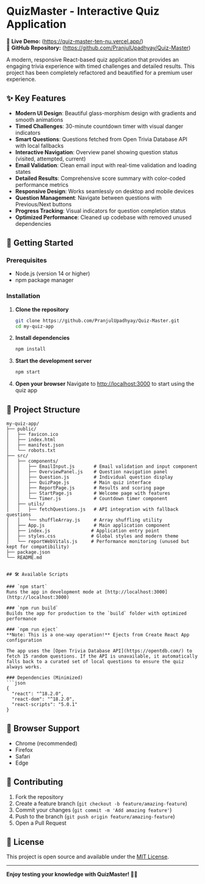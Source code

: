 # QuizMaster - Interactive Quiz Application

🚀 **Live Demo:** (https://quiz-master-ten-nu.vercel.app/)  
📁 **GitHub Repository:** (https://github.com/PranjulUpadhyay/Quiz-Master)

A modern, responsive React-based quiz application that provides an engaging trivia experience with timed challenges and detailed results. This project has been completely refactored and beautified for a premium user experience.

## ✨ Key Features

- **Modern UI Design**: Beautiful glass-morphism design with gradients and smooth animations
- **Timed Challenges**: 30-minute countdown timer with visual danger indicators
- **Smart Questions**: Questions fetched from Open Trivia Database API with local fallbacks
- **Interactive Navigation**: Overview panel showing question status (visited, attempted, current)
- **Email Validation**: Clean email input with real-time validation and loading states
- **Detailed Results**: Comprehensive score summary with color-coded performance metrics
- **Responsive Design**: Works seamlessly on desktop and mobile devices
- **Question Management**: Navigate between questions with Previous/Next buttons
- **Progress Tracking**: Visual indicators for question completion status
- **Optimized Performance**: Cleaned up codebase with removed unused dependencies

## 🚀 Getting Started

### Prerequisites
- Node.js (version 14 or higher)
- npm package manager

### Installation

1. **Clone the repository**
   ```bash
   git clone https://github.com/PranjulUpadhyay/Quiz-Master.git
   cd my-quiz-app
   ```

2. **Install dependencies**
   ```bash
   npm install
   ```

3. **Start the development server**
   ```bash
   npm start
   ```

4. **Open your browser**
   Navigate to [http://localhost:3000](http://localhost:3000) to start using the quiz app

## 📁 Project Structure

```
my-quiz-app/
├── public/
│   ├── favicon.ico
│   ├── index.html
│   ├── manifest.json
│   └── robots.txt
├── src/
│   ├── components/
│   │   ├── EmailInput.js       # Email validation and input component
│   │   ├── OverviewPanel.js    # Question navigation panel
│   │   ├── Question.js         # Individual question display
│   │   ├── QuizPage.js         # Main quiz interface
│   │   ├── ReportPage.js       # Results and scoring page
│   │   ├── StartPage.js        # Welcome page with features
│   │   └── Timer.js            # Countdown timer component
│   ├── utils/
│   │   ├── fetchQuestions.js   # API integration with fallback questions
│   │   └── shuffleArray.js     # Array shuffling utility
│   ├── App.js                  # Main application component
│   ├── index.js               # Application entry point
│   ├── styles.css             # Global styles and modern theme
│   └── reportWebVitals.js     # Performance monitoring (unused but kept for compatibility)
├── package.json
└── README.md
```

```

## 🛠️ Available Scripts

### `npm start`
Runs the app in development mode at [http://localhost:3000](http://localhost:3000)

### `npm run build`
Builds the app for production to the `build` folder with optimized performance

### `npm run eject`
**Note: This is a one-way operation!** Ejects from Create React App configuration

The app uses the [Open Trivia Database API](https://opentdb.com/) to fetch 15 random questions. If the API is unavailable, it automatically falls back to a curated set of local questions to ensure the quiz always works.

### Dependencies (Minimized)
```json
{
  "react": "^18.2.0",
  "react-dom": "^18.2.0", 
  "react-scripts": "5.0.1"
}
```

## 📱 Browser Support

- Chrome (recommended)
- Firefox
- Safari
- Edge

## 🤝 Contributing

1. Fork the repository
2. Create a feature branch (`git checkout -b feature/amazing-feature`)
3. Commit your changes (`git commit -m 'Add amazing feature'`)
4. Push to the branch (`git push origin feature/amazing-feature`)
5. Open a Pull Request

## 📄 License

This project is open source and available under the [MIT License](LICENSE).

---

**Enjoy testing your knowledge with QuizMaster! 🧠✨**
